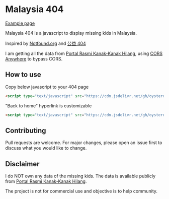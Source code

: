# Malaysia 404
[Example page](https://oysterd3.github.io/malaysia-404/)

Malaysia 404 is a javascript to display missing kids in Malaysia.

Inspired by [Notfound.org](https://notfound.org/) and [公益 404](https://www.qq.com/404/)

I am getting all the data from [Portal Rasmi Kanak-Kanak Hilang](https://knk2hilang.rmp.gov.my/Home/Main), using [CORS Anywhere](https://cors-anywhere.herokuapp.com/) to bypass CORS.


## How to use

Copy below javascript to your 404 page

```html
<script type="text/javascript" src="https://cdn.jsdelivr.net/gh/oysterd3/malaysia-404/404.min.js"></script>
```

"Back to home" hyperlink is customizable

```html
<script type="text/javascript" src="https://cdn.jsdelivr.net/gh/oysterd3/malaysia-404/404.min.js" homePageUrl="https://github.com/OysterD3/malaysia-404" homePageText="Back to GitHub"></script>
```

## Contributing
Pull requests are welcome. For major changes, please open an issue first to discuss what you would like to change.

## Disclaimer
I do NOT own any data of the missing kids. The data is available publicly from [Portal Rasmi Kanak-Kanak Hilang](https://knk2hilang.rmp.gov.my/).

The project is not for commercial use and objective is to help community.